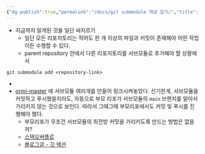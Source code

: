 ```yaml
---
{"dg-publish":true,"permalink":"/docs/git submodule 개념 잡기/","title":"git submodule 개념 잡기"}
---
```


- 지금까지 알게된 것들 일단 싸지르기
	- 일단 모든 리포지토리는 적어도 한 개 이상의 파일과 커밋이 존재해야 어떤 작업이든 수행할 수 있다.
	- parent repository 안에서 다른 리포지토리를 서브모듈로 추가해야 할 상황에서

```shell
git submodule add <repository-link>
```

- 
- [ormi-master](https://github.com/ChoiWheatley/ormi-2023-04-26/tree/3ea3198848a705061d0436b1a6b64ef05a9022d6) 에 서브모듈 여러개를 만들어 링크시켜놓았다. 신기한게, 서브모듈을 커밋하고 푸시했을지라도, 자동으로 부모 리포가 서브모듈의 `main` 브랜치를 알아서 가리키지 않는 것으로 보인다. 따라서 그때그때 부모리포에서도 커밋 및 푸시를 진행해야 했다. 
	- 부모리포가 무조건 서브모듈의 최전방 커밋을 가리키도록 만드는 방법은 없을까?
	- [스택오버플로](https://stackoverflow.com/questions/1030169/pull-latest-changes-for-all-git-submodules#1032653)
	- [블로그글 - 깃 액션](https://tommoa.me/blog/github-auto-update-submodules/)
